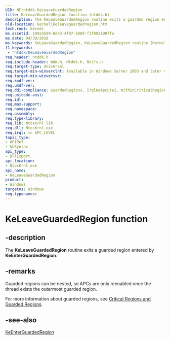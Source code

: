 ```yaml
---
UID: NF:ntddk.KeLeaveGuardedRegion
title: KeLeaveGuardedRegion function (ntddk.h)
description: The KeLeaveGuardedRegion routine exits a guarded region entered by KeEnterGuardedRegion.
old-location: kernel\keleaveguardedregion.htm
tech.root: kernel
ms.assetid: 189a3589-0d43-4f87-b889-f1f092190ffa
ms.date: 04/30/2018
ms.keywords: KeLeaveGuardedRegion, KeLeaveGuardedRegion routine [Kernel-Mode Driver Architecture], k105_a2582957-39b0-45dd-810c-7ab03d97d6a6.xml, kernel.keleaveguardedregion, wdm/KeLeaveGuardedRegion
f1_keywords:
 - "ntddk/KeLeaveGuardedRegion"
req.header: ntddk.h
req.include-header: Wdm.h, Ntddk.h, Ntifs.h
req.target-type: Universal
req.target-min-winverclnt: Available in Windows Server 2003 and later versions of Windows.
req.target-min-winversvr: 
req.kmdf-ver: 
req.umdf-ver: 
req.ddi-compliance: GuardedRegions, IrqlKeApcLte2, WithinCriticalRegion, HwStorPortProhibitedDDIs
req.unicode-ansi: 
req.idl: 
req.max-support: 
req.namespace: 
req.assembly: 
req.type-library: 
req.lib: NtosKrnl.lib
req.dll: NtosKrnl.exe
req.irql: <= APC_LEVEL
topic_type:
- APIRef
- kbSyntax
api_type:
- DllExport
api_location:
- NtosKrnl.exe
api_name:
- KeLeaveGuardedRegion
product:
- Windows
targetos: Windows
req.typenames: 
---
```


# KeLeaveGuardedRegion function


## -description


The <b>KeLeaveGuardedRegion</b> routine exits a guarded region entered by <b>KeEnterGuardedRegion</b>.


## -remarks



Guarded regions can be nested, so APCs are only reenabled once the thread exists the outermost guarded region.

For more information about guarded regions, see <a href="https://docs.microsoft.com/windows-hardware/drivers/kernel/critical-regions-and-guarded-regions">Critical Regions and Guarded Regions</a>. 




## -see-also




<a href="https://docs.microsoft.com/windows-hardware/drivers/ddi/ntddk/nf-ntddk-keenterguardedregion">KeEnterGuardedRegion</a>
 

 

